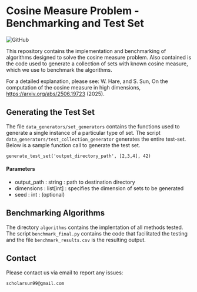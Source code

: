 # Cosine Measure Problem - Benchmarking and Test Set
![GitHub](https://img.shields.io/badge/License-GPL%20v3-blue.svg)

This repository contains the implementation and benchmarking of algorithms designed to solve the cosine measure problem. Also contained is the code used to generate a collection of sets with known cosine measure, which we use to benchmark the algorithms. 

For a detailed explanation, please see: W. Hare, and S. Sun, On the computation of the cosine measure in high dimensions, https://arxiv.org/abs/2506.19723 (2025).


## Generating the Test Set
The file `data_generators/set_generators` contains the functions used to generate a single instance of a particular type of set. The script `data_generators/test_collection_generator` generates the entire test-set. Below is a sample function call to generate the test set.
```
generate_test_set('output_directory_path', [2,3,4], 42)
```
#### Parameters
 - output_path : string : path to destination directory
 - dimensions : list[int] : specifies the dimension of sets to be generated
 - seed : int : (optional) 

## Benchmarking Algorithms
The directory `algorithms` contains the implentation of all methods tested. The script `benchmark_final.py` contains the code that facilitated the testing and the file `benchmark_results.csv` is the resulting output. 


## Contact
Please contact us via email to report any issues:
```
scholarsun99@gmail.com
```
